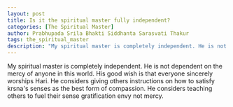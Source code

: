 ```yaml
---
layout: post
title: Is it the spiritual master fully independent?
categories: [The Spiritual Master]
author: Prabhupada Srila Bhakti Siddhanta Sarasvati Thakur
tags: the_spiritual_master
description: "My spiritual master is completely independent. He is not dependent on the mercy of anyone in this world. His good wish is that everyone sincerely worships Hari."
---
```


My spiritual master is completely independent. He is not dependent on the mercy of anyone in this world. His good wish is that everyone sincerely worships Hari. He considers giving others instructions on how to satisfy krsna's senses as the best form of compassion. He considers teaching others to fuel their sense gratification envy not mercy.









